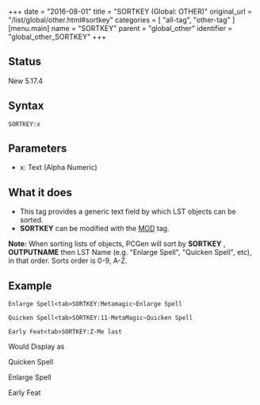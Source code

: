 +++
date = "2016-08-01"
title = "SORTKEY (Global: OTHER)"
original_url = "/list/global/other.html#sortkey"
categories = [ "all-tag", "other-tag" ]
[menu.main]
    name = "SORTKEY"
    parent = "global_other"
    identifier = "global_other_SORTKEY"
+++

## Status

New 5.17.4

## Syntax

`SORTKEY:x`

## Parameters

-   x: Text (Alpha Numeric)



What it does
------------

-   This tag provides a generic text field by which LST objects can
    be sorted.
-   **SORTKEY** can be modified with the
    [MOD](/list/global/other/mod.html) tag.

**Note:** When sorting lists of objects, PCGen will sort by **SORTKEY**
, **OUTPUTNAME** then LST Name (e.g. "Enlarge Spell", "Quicken Spell",
etc), in that order. Sorts order is 0-9, A-Z.

Example
-------

`Enlarge Spell<tab>SORTKEY:Metamagic~Enlarge Spell`

`Quicken Spell<tab>SORTKEY:11-MetaMagic~Quicken Spell`

`Early Feat<tab>SORTKEY:Z-Me last`

Would Display as

Quicken Spell

Enlarge Spell

Early Feat

